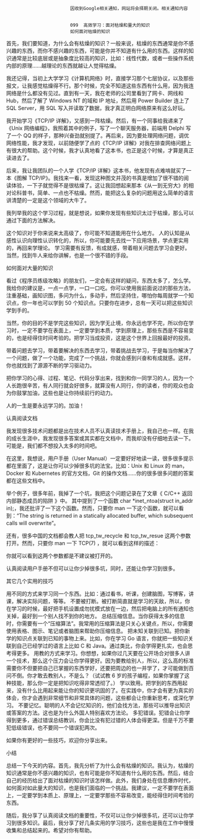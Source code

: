 
                            
                            因收到Google相关通知，网站将会择期关闭。相关通知内容
                            
                            
                            099  高效学习：面对枯燥和量大的知识
                            如何面对枯燥的知识

首先，我们要知道，为什么会有枯燥的知识？一般来说，枯燥的东西通常是你不感兴趣的东西，而你不感兴趣的东西，可能是你并不知道有什么用的东西。这样的知识通常是比较底层或是抽象度比较高的知识，比如：线性代数，或者一些操作系统内部的原理……越理论的东西就越让人觉得枯燥。

我还记得，当初上大学学习《计算机网络》时，直接学习那个七层协议，以及那些报文，让我感觉枯燥得不行。那个时候，完全不知道这些东西有什么用，因为我连网络是什么都没有见过。直到有一天，我在老师的公司里看到了网卡、网线和 Hub，然后了解了 Windows NT 的域和 IP 地址，然后用 Power Builder 连上了 SQL Server，用 SQL 写入并读取了数据，我才真正明白网络原来有这么好玩。

我开始学习《TCP/IP 详解》，又感到一阵枯燥。然后，有一个同事给我递来了《Unix 网络编程》，我照着其中的例子，写了一个聊天服务器，前端用 Delphi 写了一个 QQ 的样子，那种兴奋劲就别提了。再后来，因为要处理网络问题，调优网络性能，我才发现，以前随便学了点的《TCP/IP 详解》对我在排查网络问题上有很大的帮助。这个时候，我才认真地看了这本书，也正是这个时候，才算是真正读进去了。

后来，我让我团队的一个人学《TCP/IP 详解》这本书，他发现有点难啃就买了一本《图解 TCP/IP》。我找来一看，发现这种图文并茂的书真是增加了很不错的阅读体验，一下子就觉得不是很枯燥了。这让我回想起来那本《从一到无穷大》的相对论科普书，简单、一点也不枯燥。然而，能把这么复杂的问题用这么简单的语言讲清楚的一定是这个领域的大牛了。

我列举我的这个学习过程，就是想说，如果你发现有些知识太过于枯燥，那么可以通过下面的方法解决。


这个知识对于你来说来太高级了，你可能不知道能用在什么地方。
人的认知是从感性认识向理性认识转化的，所以，你可能要先去找一下应用场景，学点更实用的，再回来学理论。
学习需要有反馈，有成就感，带着相关问题去学习会更好。
当然，找到牛人来给你讲解，也是一个很不错的手段。


如何面对大量的知识

看过《程序员练级攻略》的朋友们，一定会有这样的疑问，东西太多了，怎么学。我给你的建议是，一点一点学，一口一口吃。你可以使用我前面说过的那些方法，注重基础，画知识图，多问为什么，多动手，然后坚持住，哪怕你每周就学一个知识点，你一年也可以学到 50 个知识点。只要你在进步，总有一天可以把这些知识学到手的。

当然，你的目的不是学完这些知识，因为学无止境，你永远也学不完，所以你在学习时，一定不要学在表面上，一定要学到本质，学到原理上，那些东西是不容易变的，也是经得住时间考验的。把学习当成投资，这是这个世界上回报最好的投资。

带着问题去学习，带着要解决的东西去学习，带着挑战去学习，于是每当你解决了一个问题，做了一个功能，完成了一个挑战，你就会感到兴奋和有成就感。这样，你也就找到了源源不断的学习驱动力。

把你学习的心得、过程、笔记、代码分享出来，找到和你一同学习的人，因为一个人长跑很辛苦，有人同行就会好很多，就算没有人同行，你的读者，你的观众也会为你鼓掌加油，这些也是让你持续前行的动力。

人的一生是要永远学习的。加油！

认真阅读文档

我发现很多技术问题都是出在技术人员不认真读技术手册上，我自己也一样。在我的成长生涯中，我发现很多答案或其实都在文档中，而我却没有仔细地去读一下。可能是，我们都不想投入太多的时间吧。

在这里，我想说，用户手册（User Manual）一定要好好地读一读，很多很多提示都在里面了，这是让你可以少掉很多坑的法宝。比如：Unix 和 Linux 的 man，Docker 和 Kubernetes 的官方文档，Git 的操作文档……你的很多很多问题的答案都在这些文档中。

举个例子，很多年前，我掉了一个坑，我把这个问题记录在了文章《 C/C++ 返回内部静态成员的陷阱 》中。 其中提到了一个函数 char *inet_ntoa(struct in_addr in);，我还批评了一下这个函数。然而，只要你 man 一下这个函数，就可以看到：“The string is returned in a statically allocated buffer, which subsequent calls will overwrite”。

还有，很多中国的文档都会教人把 tcp_tw_recycle 和 tcp_tw_resue 这两个参数打开。然而，只要你 man 一下 TCP(7) ，就可以看到这样的描述：



你就可以看到这两个参数都是不建议被打开的。

认真阅读用户手册不但可以让你少掉很多坑，同时，还能让你学习到很多。

其它几个实用的技巧


用不同的方式来学习同一个东西。比如：通过看书，听课，创建脑图，写博客，讲课，解决实际问题，等等。
不要被打断。被打断简直就是学习的天敌，所以，你在学习的时候，最好把手机设置成勿扰模式放在一边，然后把电脑上的所有通知也关掉，最好到一个别人找不到你的地方。
总结压缩信息。当你获得太多的信息时，你需要有一个“压缩算法”。我常用的压缩算法是只关心关键点，所以，你需要使用表格、图示、笔记或者脑图来帮助你压缩信息。
把未知关联到已知。把你新学的知识点关联到已知的事物上来。比如，你在学习 Go 语言，你就把一些知识关联到自己已经学过的语言上比如 C 和 Java。通过类比，你会学得更扎实，也会思考得更多。
用教的方式来学习。你想想，如果你过几天要在公开场合对很多人讲一个技术，那么这个压力会让你学得更好。因为要教给别人，所以，这么高的标准需要你不但要把自己已掌握的东西学好，还要把周边的也一并学了，才可能做到百问不倒。你才敢去教别人，不是么？（试试教 6 岁的孩子编程，如果你掌握了这种技能，那么你一定是把知识吃得非常透彻了。）
学以致用。把学到的东西用起来，没有什么比用起来能让你的知识更巩固的了。在实践中，你才会有更为真实的体会，你才会遇到非常细节和非常具体的问题，这些都会让你重新思考，或深化学习。
不要记忆。聪明的人不会记忆知识的，他们会找方法，那些可以推导出知识或答案的方法。这也是为什么外国人特别喜欢方法论。
多犯错误。犯错会让你学得到更多，通过错误总结教训，你会比没有犯过错的人体会得更深。但是千万不要犯低级错误，也不要同一个错误犯两次。


如果你有更好的一些技巧，欢迎你分享出来。

小结

总结一下今天的内容。首先，我先分析了为什么会有枯燥的知识。我认为，枯燥的知识通常是你不感兴趣的知识，也有可能是你不知道有什么用的东西。然后，结合自己的经历给出了面对枯燥的知识时该怎样做。此外，我们身处在信息爆炸时代，如何面对如此量大的知识，也是我们面临的一个挑战。我建议，一定不要学在表面上，一定要学到本质上、原理上，一定要学那些不容易改变，能经得住时间考验的东西。

随后，我分享了认真阅读文档的重要性，不仅可以让你少掉很多坑，还可以让你学习到很多知识。最后，我分享了好几条实用的学习技巧，这些也是我在工作中慢慢收集和总结起来的。希望对你有帮助。

                        
                        
                            
